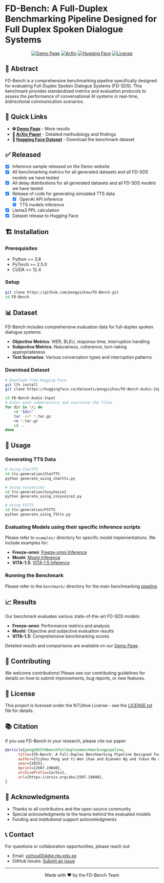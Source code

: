# FD-Bench: A Full-Duplex Benchmarking Pipeline Designed for Full Duplex Spoken Dialogue Systems

<div align="center">

[![Demo Page](https://img.shields.io/badge/Demo-Page-blue)](https://pengyizhou.github.io/FD-Bench/)
[![ArXiv](https://img.shields.io/badge/ArXiv-Paper-red)](https://arxiv.org/abs/2507.19040)
[![Hugging Face](https://img.shields.io/badge/🤗-Dataset-yellow)](https://huggingface.co/collections/pengyizhou/fd-bench-audio-68674bd6de6feea91ba3ce37)
[![License](https://img.shields.io/badge/License-NTUitive-green.svg)](LICENSE.txt)

</div>

## 📖 Abstract

FD-Bench is a comprehensive benchmarking pipeline specifically designed for evaluating Full-Duplex Spoken Dialogue Systems (FD-SDS). This benchmark provides standardized metrics and evaluation protocols to assess the performance of conversational AI systems in real-time, bidirectional communication scenarios.

## 🚀 Quick Links

- **🌐 [Demo Page](https://pengyizhou.github.io/FD-Bench/)** - More results
- **📄 [ArXiv Paper](https://arxiv.org/abs/2507.19040)** - Detailed methodology and findings
- **🤗 [Hugging Face Dataset](https://huggingface.co/collections/pengyizhou/fd-bench-audio-68674bd6de6feea91ba3ce37)** - Download the benchmark dataset

## ✅ Released
- [x] Inference sample released on the Demo website
- [x] All benchmarking metrics for all generated datasets and all FD-SDS models we have tested
- [x] All delay distributions for all generated datasets and all FD-SDS models we have tested
- [x] Release of code for generating simulated TTS data
  - [x] OpenAI API inference
  - [x] TTS models inference
- [x] Llama3 PPL calculation
- [x] Dataset release to Hugging Face

## 🏗️ Installation

### Prerequisites
- Python >= 3.8
- PyTorch >= 2.5.0
- CUDA >= 12.4

### Setup
```bash
git clone https://github.com/pengyizhou/FD-Bench.git
cd FD-Bench
```

## 📊 Dataset

FD-Bench includes comprehensive evaluation data for full-duplex spoken dialogue systems:

- **Objective Metrics**: WER, BLEU, response time, interruption handling
- **Subjective Metrics**: Naturalness, coherence, turn-taking appropriateness
- **Test Scenarios**: Various conversation types and interruption patterns

### Download Dataset
```bash
# Download from Hugging Face
git lfs install
git clone https://huggingface.co/datasets/pengyizhou/FD-Bench-Audio-Input

cd FD-Bench-Audio-Input
# Enter each subdirectory and unarchive the files
for dir in */; do
    cd "$dir"
    tar -xvf *.tar.gz
    rm *.tar.gz
    cd ..
done
```

## 🔧 Usage

### Generating TTS Data
```bash
# Using ChatTTS
cd tts-generation/ChatTTS
python generate_using_chattts.py

# Using CosyVoice2
cd tts-generation/CosyVoice2
python generate_using_cosyvoice2.py

# Using F5TTS
cd tts-generation/F5TTS
python generate_using_f5tts.py
```

### Evaluating Models using their specific inference scripts
Please refer to `examples/` directory for specific model implementations.
We include examples for:
- **Freeze-omni**: [Freeze-omni Inference](examples/freeze-omni/README.md)
- **Moshi**: [Moshi Inference](examples/moshi/README.md)
- **VITA-1.5**: [VITA-1.5 Inference](examples/vita/README.md)

### Running the Benchmark
Please refer to the `benchmark/` directory for the main benchmarking [pipeline](benchmark/README.md).
## 📈 Results

Our benchmark evaluates various state-of-the-art FD-SDS models:

- **Freeze-omni**: Performance metrics and analysis
- **Moshi**: Objective and subjective evaluation results
- **VITA-1.5**: Comprehensive benchmarking scores

Detailed results and comparisons are available on our [Demo Page](https://pengyizhou.github.io/FD-Bench/).

## 🤝 Contributing

We welcome contributions! Please see our contributing guidelines for details on how to submit improvements, bug reports, or new features.

## 📜 License

This project is licensed under the NTUitive License - see the [LICENSE.txt](LICENSE.txt) file for details.

## 📚 Citation

If you use FD-Bench in your research, please cite our paper:

```bibtex
@article{peng2025fdbenchfullduplexbenchmarkingpipeline,
      title={FD-Bench: A Full-Duplex Benchmarking Pipeline Designed for Full Duplex Spoken Dialogue Systems}, 
      author={Yizhou Peng and Yi-Wen Chao and Dianwen Ng and Yukun Ma and Chongjia Ni and Bin Ma and Eng Siong Chng},
      year={2025},
      eprint={2507.19040},
      archivePrefix={arXiv},
      url={https://arxiv.org/abs/2507.19040}, 
}
```

## 🙏 Acknowledgments

- Thanks to all contributors and the open-source community
- Special acknowledgments to the teams behind the evaluated models
- Funding and institutional support acknowledgments

## 📞 Contact

For questions or collaboration opportunities, please reach out:
- Email: yizhou004@e.ntu.edu.sg
- GitHub Issues: [Submit an issue](https://github.com/pengyizhou/FD-Bench/issues)

---

<div align="center">
Made with ❤️ by the FD-Bench Team
</div>
